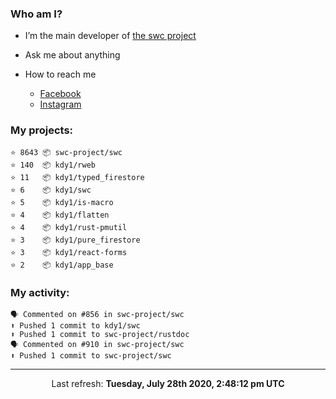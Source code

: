 ### Who am I?

- I’m the main developer of [the swc project](https://github.com/swc-project/swc)

- Ask me about anything

- How to reach me
  - [Facebook](https://www.facebook.com/profile.php?id=100024888122318)
  - [Instagram](https://www.instagram.com/kdy1123/)

### My projects:

```
⭐️ 8643 📦 swc-project/swc
⭐️ 140  📦 kdy1/rweb
⭐️ 11   📦 kdy1/typed_firestore
⭐️ 6    📦 kdy1/swc
⭐️ 5    📦 kdy1/is-macro
⭐️ 4    📦 kdy1/flatten
⭐️ 4    📦 kdy1/rust-pmutil
⭐️ 3    📦 kdy1/pure_firestore
⭐️ 3    📦 kdy1/react-forms
⭐️ 2    📦 kdy1/app_base
```

### My activity:

```
🗣 Commented on #856 in swc-project/swc
⬆️ Pushed 1 commit to kdy1/swc
⬆️ Pushed 1 commit to swc-project/rustdoc
🗣 Commented on #910 in swc-project/swc
⬆️ Pushed 1 commit to swc-project/swc
```

------------
<p align="center">Last refresh: <b>Tuesday, July 28th 2020, 2:48:12 pm UTC</b></p>